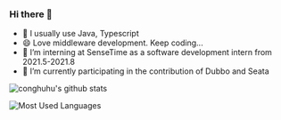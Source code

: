 ### Hi there 👋

- 🌱 I usually use Java, Typescript
- 😄 Love middleware development. Keep coding...
- 👯 I’m interning at SenseTime as a software development intern from 2021.5-2021.8
- 🔭 I’m currently participating in the contribution of Dubbo and Seata

![conghuhu's github stats](https://github-readme-stats.vercel.app/api?username=conghuhu&theme=tokyonight&count_private=true&show_icons=true) 

![Most Used Languages](https://github-readme-stats.vercel.app/api/top-langs/?username=conghuhu&theme=dark&layout=compact)

<!-- 
**JonnyS1226/JonnyS1226** is a ✨ _special_ ✨ repository because its `README.md` (this file) appears on your GitHub profile.

Here are some ideas to get you started:

- 🔭 I’m currently working on ...
- 🌱 I’m currently learning ...
- 👯 I’m looking to collaborate on ...
- 🤔 I’m looking for help with ...
- 💬 Ask me about ...
- 📫 How to reach me: ...
- 😄 Pronouns: ...
- ⚡ Fun fact: ...
 -->
